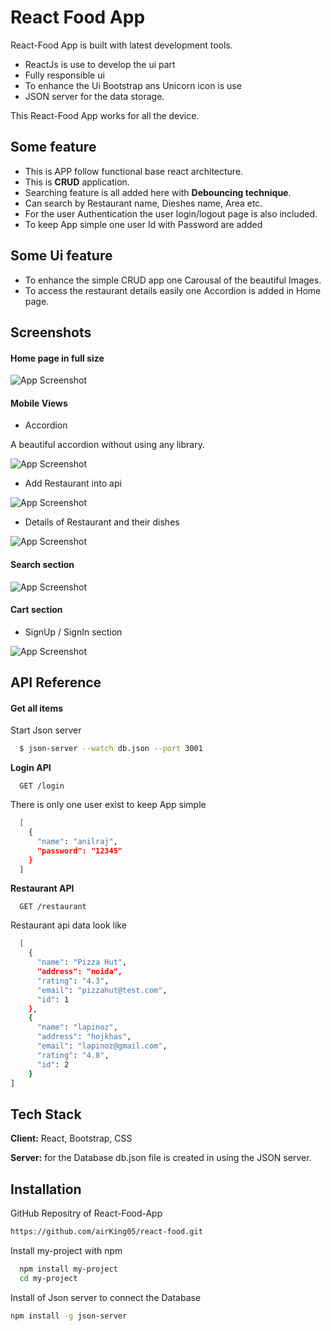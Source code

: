 
# React Food App

React-Food App is built with latest development tools.




 - ReactJs is use to develop the ui part
 - Fully responsible ui 
 - To enhance the Ui Bootstrap ans Unicorn icon is use
 - JSON server for the data storage.

This React-Food App works for all the device.

## Some feature 
 - This is APP follow functional base react architecture.
 - This is **CRUD** application.
 - Searching feature is all added here with **Debouncing technique**.
 - Can search by Restaurant name, Dieshes name, Area etc.
 - For the user Authentication the user login/logout page is also included.
 - To keep App simple one user Id with Password are added 

 ## Some Ui feature 
 - To enhance the simple CRUD app one Carousal of the beautiful Images.
 - To access the restaurant details easily one Accordion is added in Home page.


## Screenshots
#### Home page in full size 

![App Screenshot](https://github.com/airKing05/react-food/blob/main/react-food/screenShot/Screenshot%202022-07-24%20at%202.29.56%20PM.png?raw=true)

#### Mobile Views
- Accordion

A beautiful accordion without using any library.

![App Screenshot](https://github.com/airKing05/react-food/blob/main/react-food/screenShot/Screenshot%202022-07-24%20at%202.31.29%20PM.png?raw=true)



- Add Restaurant into api

![App Screenshot](https://github.com/airKing05/react-food/blob/main/react-food/screenShot/Screenshot%202022-07-24%20at%202.32.09%20PM.png?raw=true)

- Details of Restaurant and their dishes

![App Screenshot](https://github.com/airKing05/react-food/blob/main/react-food/screenShot/Screenshot%202022-07-24%20at%202.32.43%20PM.png?raw=true)

#### Search section

![App Screenshot](https://github.com/airKing05/react-food/blob/main/react-food/screenShot/Screenshot%202022-07-24%20at%202.33.37%20PM.png?raw=true)

#### Cart section

- SignUp / SignIn section

![App Screenshot](https://github.com/airKing05/react-food/blob/main/react-food/screenShot/Screenshot%202022-07-24%20at%202.34.14%20PM.png?raw=true)



## API Reference

#### Get all items
Start Json server
```bash
  $ json-server --watch db.json --port 3001
```
**Login API**
```http
  GET /login
```
There is only one user exist to keep App simple
```bash
  [
    {
      "name": "anilraj",
      "password": "12345"
    }
  ]
```

**Restaurant API**
```http
  GET /restaurant
```
Restaurant api data look like
```bash
  [
    {
      "name": "Pizza Hut",
      "address": "noida",
      "rating": "4.3",
      "email": "pizzahut@test.com",
      "id": 1
    },
    {
      "name": "lapinoz",
      "address": "hojkhas",
      "email": "lapinoz@gmail.com",
      "rating": "4.8",
      "id": 2
    }
]
```



## Tech Stack

**Client:** React, Bootstrap, CSS

**Server:** for the Database db.json file is created in using the JSON server.


## Installation

GitHub Repositry of React-Food-App
```bash
https://github.com/airKing05/react-food.git
```

Install my-project with npm
```bash
  npm install my-project
  cd my-project
```

Install of Json server to connect the Database
```bash
npm install -g json-server  
```   